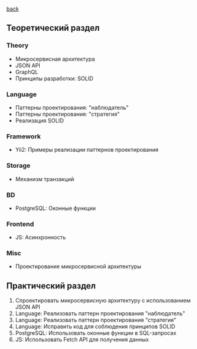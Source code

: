 [back](../../README.md)
## Теоретический раздел
### Theory
* Микросервисная архитектура
* JSON API
* GraphQL
* Принципы разработки: SOLID
### Language
* Паттерны проектирования: "наблюдатель"
* Паттерны проектирования: "стратегия"
* Реализация SOLID
### Framework
* Yii2: Примеры реализации паттернов проектирования
### Storage
* Механизм транзакций
### BD
* PostgreSQL: Оконные функции
### Frontend
* JS: Асинхронность
### Misc
* Проектирование микросервисной архитектуры
## Практический раздел
1. Спроектировать микросервисную архитектуру с использованием JSON API
2. Language: Реализовать паттерн проектирования "наблюдатель"
3. Language: Реализовать паттерн проектирования "стратегия"
4. Language: Исправить код для соблюдения принципов SOLID
5. PostgreSQL: Использовать оконные функции в SQL-запросах
6. JS: Использовать Fetch API для получения данных
